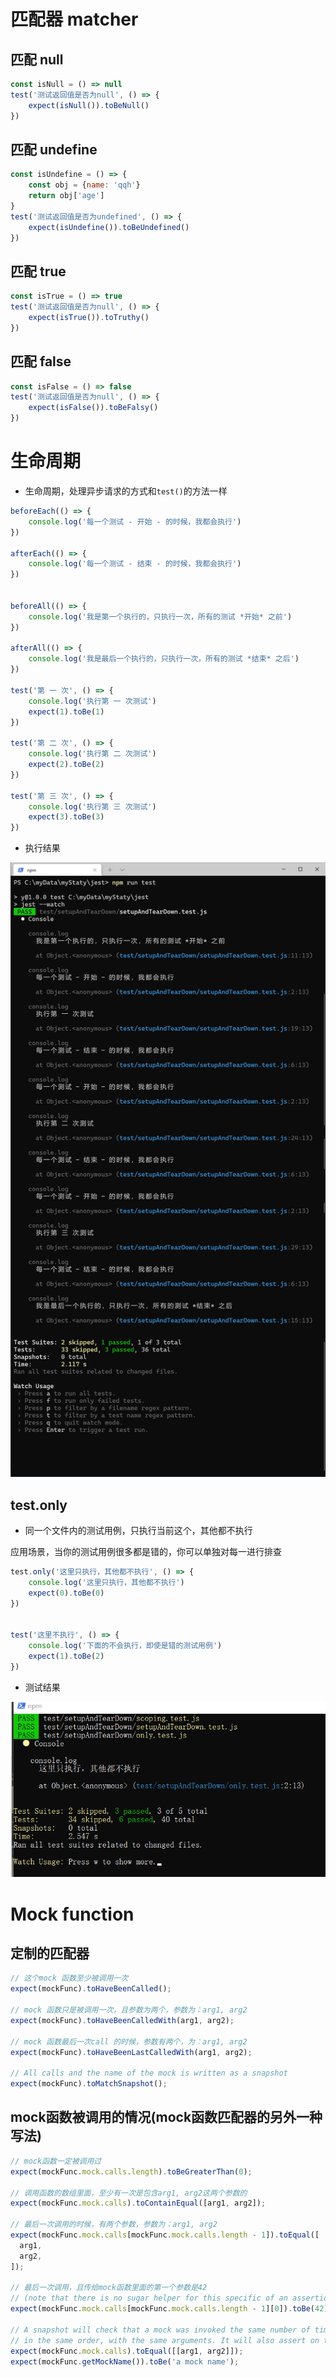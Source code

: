 # 匹配器 matcher

## 匹配 null

```js
const isNull = () => null
test('测试返回值是否为null', () => {
    expect(isNull()).toBeNull()
})
```

## 匹配 undefine

```js
const isUndefine = () => {
    const obj = {name: 'qqh'}
    return obj['age']
}
test('测试返回值是否为undefined', () => {
    expect(isUndefine()).toBeUndefined()
})
```

## 匹配 true

```js
const isTrue = () => true
test('测试返回值是否为null', () => {
    expect(isTrue()).toTruthy()
})
```

## 匹配 false

```js
const isFalse = () => false
test('测试返回值是否为null', () => {
    expect(isFalse()).toBeFalsy()
})
```


# 生命周期

* 生命周期，处理异步请求的方式和```test()```的方法一样

```js
beforeEach(() => {
    console.log('每一个测试 - 开始 - 的时候，我都会执行')
})

afterEach(() => {
    console.log('每一个测试 - 结束 - 的时候，我都会执行')
})


beforeAll(() => {
    console.log('我是第一个执行的，只执行一次，所有的测试 *开始* 之前')
})

afterAll(() => {
    console.log('我是最后一个执行的，只执行一次，所有的测试 *结束* 之后')
})

test('第 一 次', () => {
    console.log('执行第 一 次测试')
    expect(1).toBe(1)
})

test('第 二 次', () => {
    console.log('执行第 二 次测试')
    expect(2).toBe(2)
})

test('第 三 次', () => {
    console.log('执行第 三 次测试')
    expect(3).toBe(3)
})
```
* 执行结果

<img src="./img/1.png">

## test.only

* 同一个文件内的测试用例，只执行当前这个，其他都不执行

应用场景，当你的测试用例很多都是错的，你可以单独对每一进行排查
```js
test.only('这里只执行，其他都不执行', () => {
    console.log('这里只执行，其他都不执行')
    expect(0).toBe(0)
})


test('这里不执行', () => {
    console.log('下面的不会执行，即使是错的测试用例')
    expect(1).toBe(2)
})
```

* 测试结果

<img src="./img/2.png">





# Mock function


## 定制的匹配器

```js
// 这个mock 函数至少被调用一次
expect(mockFunc).toHaveBeenCalled();

// mock 函数只是被调用一次，且参数为两个，参数为：arg1, arg2
expect(mockFunc).toHaveBeenCalledWith(arg1, arg2);

// mock 函数最后一次call 的时候，参数有两个，为：arg1, arg2
expect(mockFunc).toHaveBeenLastCalledWith(arg1, arg2);

// All calls and the name of the mock is written as a snapshot
expect(mockFunc).toMatchSnapshot();
```

## mock函数被调用的情况(mock函数匹配器的另外一种写法)

```js
// mock函数一定被调用过
expect(mockFunc.mock.calls.length).toBeGreaterThan(0);

// 调用函数的数组里面，至少有一次是包含arg1, arg2这两个参数的
expect(mockFunc.mock.calls).toContainEqual([arg1, arg2]);

// 最后一次调用的时候，有两个参数，参数为：arg1, arg2
expect(mockFunc.mock.calls[mockFunc.mock.calls.length - 1]).toEqual([
  arg1,
  arg2,
]);

// 最后一次调用，且传给mock函数里面的第一个参数是42
// (note that there is no sugar helper for this specific of an assertion)
expect(mockFunc.mock.calls[mockFunc.mock.calls.length - 1][0]).toBe(42);

// A snapshot will check that a mock was invoked the same number of times,
// in the same order, with the same arguments. It will also assert on the name.
expect(mockFunc.mock.calls).toEqual([[arg1, arg2]]);
expect(mockFunc.getMockName()).toBe('a mock name');
```


